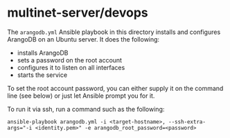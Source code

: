 # multinet-server/devops

The `arangodb.yml` Ansible playbook in this directory installs and configures
ArangoDB on an Ubuntu server. It does the following:
- installs ArangoDB
- sets a password on the root account
- configures it to listen on all interfaces
- starts the service

To set the root account password, you can either supply it on the command line
(see below) or just let Ansible prompt you for it.

To run it via ssh, run a command such as the following:

```
ansible-playbook arangodb.yml -i <target-hostname>, --ssh-extra-args="-i <identity.pem>" -e arangodb_root_password=<password>
```
